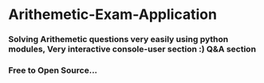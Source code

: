 # Arithemetic-Exam-Application
### Solving Arithemetic questions very easily using python modules, Very interactive console-user section :) Q&A section
### Free to Open Source...
